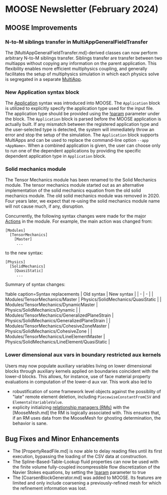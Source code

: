 # MOOSE Newsletter (February 2024)

## MOOSE Improvements


### N-to-M siblings transfer in MultiAppGeneralFieldTransfer

The [MultiAppGeneralFieldTransfer.md]-derived classes can now perform arbitrary N-to-M siblings transfer.
Siblings transfer are transfer between two multiapps without copying any information on the parent application.
This flexibility enables more efficient multiphysics coupling, and generally facilitates the setup of multiphysics
simulation in which each physics solve is segregated in a separate [MultiApp](MultiApps/index.md).

### New Application syntax block

The [Application](Application/index.md) syntax was introduced into MOOSE. The `Application` block is
utilized to explicitly specify the application type used for the input file. The application type
should be provided using the [!param](/Application/type) parameter under the block. The `Application`
block is parsed before the MOOSE application is actually built. If any mismatch between the registered
application type and the user-selected type is detected, the system will immediately throw an error
and stop the setup of the simulation. The `Application` block supports MultiApps and can be used to
replace the command-line option `--app <AppName>`. When a combined application is given, the user can
choose only to run one of the dependent applications by providing the specific dependent application
type in `Application` block.

### Solid mechanics module

The Tensor Mechanics module has been renamed to the Solid Mechanics module. The tensor mechanics
module started out as an alternative implementation of the solid mechanics equation from the old
solid mechanics module. The old solid mechanics module was removed in 2020. Four years later,
we expect that re-using the solid mechanics module name will not cause much, if any, disruption.

Concurrently, the following syntax changes were made for the major [Actions](Action.md) in the module.
For example, the main action was changed from:

```
[Modules]
  [TensorMechanics]
    [Master]
     ...
```

to the new syntax:

```
[Physics]
  [SolidMechanics]
    [QuasiStatic]
     ...
```

Summary of syntax changes:

!table caption=Syntax replacements
| Old syntax | New syntax |
| - | - |
| Modules/TensorMechanics/Master | Physics/SolidMechanics/QuasiStatic |
| Modules/TensorMechanics/DynamicMaster | Physics/SolidMechanics/Dynamic |
| Modules/TensorMechanics/GeneralizedPlaneStrain | Physics/SolidMechanics/GeneralizedPlaneStrain |
| Modules/TensorMechanics/CohesiveZoneMaster | Physics/SolidMechanics/CohesiveZone |
| Modules/TensorMechanics/LineElementMaster | Physics/SolidMechanics/LineElement/QuasiStatic |

### Lower dimensional aux vars in boundary restricted aux kernels

Users may now populate auxiliary variables living on lower dimensional blocks
through auxiliary kernels applied on boundaries coincident with the lower-d
blocks. This allows, for instance, use of face material property evaluations in
computation of the lower-d aux var. This work also led to

- robustification of some framework level objects against the possiblity of "late" remote element
  deletion, including `PiecewiseConstantFromCSV` and `ElementalVariableValue`.
- explicity initializing [relationship managers (RMs)](RelationshipManager.md) with
  the [MooseMesh.md] the RM is logically associated with. This ensures that, if
  an RM uses data from the MooseMesh for ghosting determination, the behavior
  is sane.


## Bug Fixes and Minor Enhancements

- The [PropertyReadFile.md] is now able to delay reading files until its first execution, bypassing
  the loading of the CSV data at construction.
- The Spline-Based-Table-Lookup fluid properties can now be used with the finite volume fully-coupled incompressible
  flow discretization of the Navier Stokes equations, by setting the [!param](/FunctorMaterials/GeneralFunctorFluidProps/neglect_derivatives_of_density_time_derivative) parameter to true
- The [CoarsenBlockGenerator.md] was added to MOOSE. Its features are limited and only include coarsening a previously-refined
  mesh for which the refinement information was lost.
